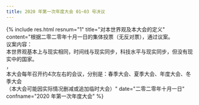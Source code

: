 ```yaml
---
title: 2020 年第一次年度大会 01~03 号决议
---
```


{% include res.html resnum="1" title="对本世界观及本大会的定义" content="根据二零二零年十月一日的集体投票（无反对票），通过议案。<br>议案内容：<br>本世界观基本上与现实相同，时间线与现实同步，科技水平与现实同步，但没有现实中的国家。<br>，<br>本大会每年召开约4次左右的会议，分别是：春季大会、夏季大会、年度大会、冬季大会<br>（本大会可能因实际情况删减或追加临时大会）" date="二零二零年十月一日" confname="2020 年第一次年度大会" %}
